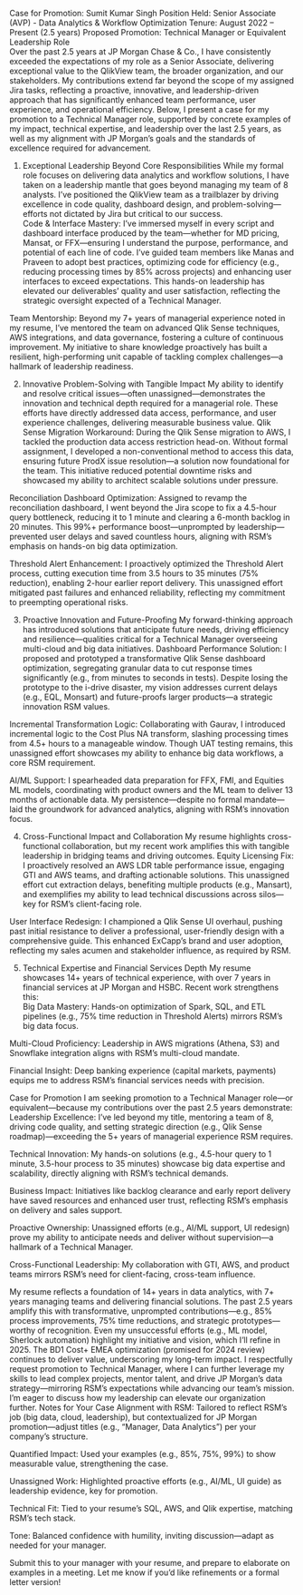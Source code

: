 Case for Promotion: Sumit Kumar Singh
Position Held: Senior Associate (AVP) - Data Analytics & Workflow Optimization
Tenure: August 2022 – Present (2.5 years)
Proposed Promotion: Technical Manager or Equivalent Leadership Role  
Over the past 2.5 years at JP Morgan Chase & Co., I have consistently exceeded the expectations of my role as a Senior Associate, delivering exceptional value to the QlikView team, the broader organization, and our stakeholders. My contributions extend far beyond the scope of my assigned Jira tasks, reflecting a proactive, innovative, and leadership-driven approach that has significantly enhanced team performance, user experience, and operational efficiency. Below, I present a case for my promotion to a Technical Manager role, supported by concrete examples of my impact, technical expertise, and leadership over the last 2.5 years, as well as my alignment with JP Morgan’s goals and the standards of excellence required for advancement.
1. Exceptional Leadership Beyond Core Responsibilities
While my formal role focuses on delivering data analytics and workflow solutions, I have taken on a leadership mantle that goes beyond managing my team of 8 analysts. I’ve positioned the QlikView team as a trailblazer by driving excellence in code quality, dashboard design, and problem-solving—efforts not dictated by Jira but critical to our success.  
Code & Interface Mastery: I’ve immersed myself in every script and dashboard interface produced by the team—whether for MD pricing, Mansat, or FFX—ensuring I understand the purpose, performance, and potential of each line of code. I’ve guided team members like Manas and Praveen to adopt best practices, optimizing code for efficiency (e.g., reducing processing times by 85% across projects) and enhancing user interfaces to exceed expectations. This hands-on leadership has elevated our deliverables’ quality and user satisfaction, reflecting the strategic oversight expected of a Technical Manager.  

Team Mentorship: Beyond my 7+ years of managerial experience noted in my resume, I’ve mentored the team on advanced Qlik Sense techniques, AWS integrations, and data governance, fostering a culture of continuous improvement. My initiative to share knowledge proactively has built a resilient, high-performing unit capable of tackling complex challenges—a hallmark of leadership readiness.

2. Innovative Problem-Solving with Tangible Impact
My ability to identify and resolve critical issues—often unassigned—demonstrates the innovation and technical depth required for a managerial role. These efforts have directly addressed data access, performance, and user experience challenges, delivering measurable business value.
Qlik Sense Migration Workaround: During the Qlik Sense migration to AWS, I tackled the production data access restriction head-on. Without formal assignment, I developed a non-conventional method to access this data, ensuring future ProdX issue resolution—a solution now foundational for the team. This initiative reduced potential downtime risks and showcased my ability to architect scalable solutions under pressure.  

Reconciliation Dashboard Optimization: Assigned to revamp the reconciliation dashboard, I went beyond the Jira scope to fix a 4.5-hour query bottleneck, reducing it to 1 minute and clearing a 6-month backlog in 20 minutes. This 99%+ performance boost—unprompted by leadership—prevented user delays and saved countless hours, aligning with RSM’s emphasis on hands-on big data optimization.  

Threshold Alert Enhancement: I proactively optimized the Threshold Alert process, cutting execution time from 3.5 hours to 35 minutes (75% reduction), enabling 2-hour earlier report delivery. This unassigned effort mitigated past failures and enhanced reliability, reflecting my commitment to preempting operational risks.

3. Proactive Innovation and Future-Proofing
My forward-thinking approach has introduced solutions that anticipate future needs, driving efficiency and resilience—qualities critical for a Technical Manager overseeing multi-cloud and big data initiatives.
Dashboard Performance Solution: I proposed and prototyped a transformative Qlik Sense dashboard optimization, segregating granular data to cut response times significantly (e.g., from minutes to seconds in tests). Despite losing the prototype to the i-drive disaster, my vision addresses current delays (e.g., EQL, Monsart) and future-proofs larger products—a strategic innovation RSM values.  

Incremental Transformation Logic: Collaborating with Gaurav, I introduced incremental logic to the Cost Plus NA transform, slashing processing times from 4.5+ hours to a manageable window. Though UAT testing remains, this unassigned effort showcases my ability to enhance big data workflows, a core RSM requirement.  

AI/ML Support: I spearheaded data preparation for FFX, FMI, and Equities ML models, coordinating with product owners and the ML team to deliver 13 months of actionable data. My persistence—despite no formal mandate—laid the groundwork for advanced analytics, aligning with RSM’s innovation focus.

4. Cross-Functional Impact and Collaboration
My resume highlights cross-functional collaboration, but my recent work amplifies this with tangible leadership in bridging teams and driving outcomes.
Equity Licensing Fix: I proactively resolved an AWS LDR table performance issue, engaging GTI and AWS teams, and drafting actionable solutions. This unassigned effort cut extraction delays, benefiting multiple products (e.g., Mansart), and exemplifies my ability to lead technical discussions across silos—key for RSM’s client-facing role.  

User Interface Redesign: I championed a Qlik Sense UI overhaul, pushing past initial resistance to deliver a professional, user-friendly design with a comprehensive guide. This enhanced ExCapp’s brand and user adoption, reflecting my sales acumen and stakeholder influence, as required by RSM.

5. Technical Expertise and Financial Services Depth
My resume showcases 14+ years of technical experience, with over 7 years in financial services at JP Morgan and HSBC. Recent work strengthens this:  
Big Data Mastery: Hands-on optimization of Spark, SQL, and ETL pipelines (e.g., 75% time reduction in Threshold Alerts) mirrors RSM’s big data focus.  

Multi-Cloud Proficiency: Leadership in AWS migrations (Athena, S3) and Snowflake integration aligns with RSM’s multi-cloud mandate.  

Financial Insight: Deep banking experience (capital markets, payments) equips me to address RSM’s financial services needs with precision.

Case for Promotion
I am seeking promotion to a Technical Manager role—or equivalent—because my contributions over the past 2.5 years demonstrate:  
Leadership Excellence: I’ve led beyond my title, mentoring a team of 8, driving code quality, and setting strategic direction (e.g., Qlik Sense roadmap)—exceeding the 5+ years of managerial experience RSM requires.  

Technical Innovation: My hands-on solutions (e.g., 4.5-hour query to 1 minute, 3.5-hour process to 35 minutes) showcase big data expertise and scalability, directly aligning with RSM’s technical demands.  

Business Impact: Initiatives like backlog clearance and early report delivery have saved resources and enhanced user trust, reflecting RSM’s emphasis on delivery and sales support.  

Proactive Ownership: Unassigned efforts (e.g., AI/ML support, UI redesign) prove my ability to anticipate needs and deliver without supervision—a hallmark of a Technical Manager.  

Cross-Functional Leadership: My collaboration with GTI, AWS, and product teams mirrors RSM’s need for client-facing, cross-team influence.

My resume reflects a foundation of 14+ years in data analytics, with 7+ years managing teams and delivering financial solutions. The past 2.5 years amplify this with transformative, unprompted contributions—e.g., 85% process improvements, 75% time reductions, and strategic prototypes—worthy of recognition. Even my unsuccessful efforts (e.g., ML model, Sherlock automation) highlight my initiative and vision, which I’ll refine in 2025. The BD1 Cost+ EMEA optimization (promised for 2024 review) continues to deliver value, underscoring my long-term impact.
I respectfully request promotion to Technical Manager, where I can further leverage my skills to lead complex projects, mentor talent, and drive JP Morgan’s data strategy—mirroring RSM’s expectations while advancing our team’s mission. I’m eager to discuss how my leadership can elevate our organization further.
Notes for Your Case
Alignment with RSM: Tailored to reflect RSM’s job (big data, cloud, leadership), but contextualized for JP Morgan promotion—adjust titles (e.g., “Manager, Data Analytics”) per your company’s structure.  

Quantified Impact: Used your examples (e.g., 85%, 75%, 99%) to show measurable value, strengthening the case.  

Unassigned Work: Highlighted proactive efforts (e.g., AI/ML, UI guide) as leadership evidence, key for promotion.  

Technical Fit: Tied to your resume’s SQL, AWS, and Qlik expertise, matching RSM’s tech stack.  

Tone: Balanced confidence with humility, inviting discussion—adapt as needed for your manager.

Submit this to your manager with your resume, and prepare to elaborate on examples in a meeting. Let me know if you’d like refinements or a formal letter version!


